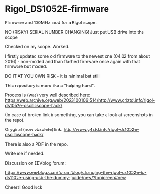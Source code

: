 # Rigol_DS1052E-firmware
Firmware and 100MHz mod for a Rigol scope.

NO (RISKY) SERIAL NUMBER CHANGING! Just put USB drive into the scope! 

Checked on my scope. Worked. 

I firstly updated some old firmware to the newest one (04.02 from about 2016) - non-moded
and than flashed firmware once again with that firmware but moded. 

DO IT AT YOU OWN RISK - it is minimal but still

This repository is more like a "helping hand".


Process is (was) very well described here:
https://web.archive.org/web/20231001061514/http://www.g4ztd.info/rigol-ds1052e-oscilloscope-hack/

(In case of broken link ir something, you can take a look at screenshots in the repo).

Oryginal (now obsolete) link: http://www.g4ztd.info/rigol-ds1052e-oscilloscope-hack/


There is also a PDF in the repo.


Write me if needed. 

Discussion on EEVblog forum:

https://www.eevblog.com/forum/blog/changing-the-rigol-ds1052e-to-ds1102e-using-usb-the-dummy-guide/new/?topicseen#new


Cheers! Good luck
